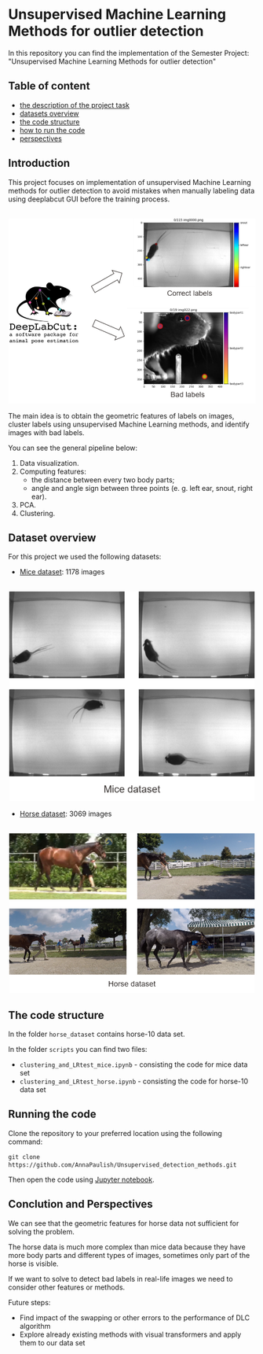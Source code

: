 # Unsupervised Machine Learning Methods for outlier detection 
In this repository you can find the implementation of the Semester Project: "Unsupervised Machine Learning Methods for outlier detection"

## Table of content
- [the description of the project task](#Introduction)
- [datasets overview](#datasets)
- [the code structure](#code_structure)
- [how to run the code](#run)
- [perspectives](#outlook)

## <a name="Introduction"></a>  Introduction
This project focuses on implementation of unsupervised Machine Learning methods for outlier detection to avoid mistakes when manually labeling data 
using deeplabcut GUI before the training process.

<p align="center">
</br> <img src="./imgs/labels1.png " width="600"></br>
</p>
The main idea is to obtain the geometric features of labels on images, cluster labels using unsupervised Machine Learning methods, and identify images with bad labels.

You can see the general pipeline below:
1. Data visualization.
2. Computing features: 
      - the distance between every two body parts;
      - angle and angle sign between three points
	  (e. g. left ear, snout, right ear).
3. PCA.
4. Clustering.

## <a name="datasets"></a>  Dataset overview

For this project we used the following datasets:
- [Mice dataset](https://zenodo.org/record/4008504#.Yds2QmjMI2z): 1178 images 
	
<p align="center">
</br> <img src="./imgs/micedataset.png " width="500"></br>
</p>



- [Horse dataset](http://www.mackenziemathislab.org/horse10): 3069 images
<p align="center">
</br> <img src="./imgs/horsedataset.png " width="500"></br>
</p>


## <a name="code_structure"></a>  The code structure
In the folder `horse_dataset` contains horse-10 data set.

In the folder `scripts` you can find two files:
- `clustering_and_LRtest_mice.ipynb` - consisting the code for mice data set
- `clustering_and_LRtest_horse.ipynb` - consisting the code for horse-10 data set

## <a name="run"></a> Running the code 

Clone the repository to your preferred location using the following command:
```
git clone https://github.com/AnnaPaulish/Unsupervised_detection_methods.git
```
Then open the code using [Jupyter notebook](https://jupyter.org/).

## <a name="outlook"></a> Conclution and Perspectives
We can see that the geometric features for horse data not sufficient for solving the problem.

The horse data is much more complex than mice data because they have more body parts and different types of images, sometimes only part of the horse is visible.

If we want to solve to detect bad labels in real-life images we need to consider other features or methods.

Future steps:
- Find impact of the swapping or other errors to the performance of DLC algorithm
- Explore already existing methods with visual transformers and apply them to our data set

